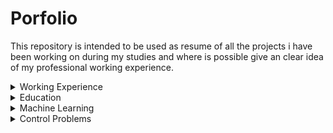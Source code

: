 # Porfolio
This repository is intended to be used as resume of all the projects i have been working on during my studies and where is possible give an clear idea of my professional working experience.

<details>
  <summary>Working Experience</summary>
  
  <details>
  <summary>Computer Vision</summary>
</details>
  
<details>
  <summary>Machine Learning</summary>
</details>
  
</details>


<details>
  <summary>Education</summary
      
<details>
  <summary>Machine Learning</summary>
</details>
    
<details>
  <summary>Machine Learning</summary>
</details>
 
<details>
  <summary>Control Problems</summary>
</details>
     
</details>





